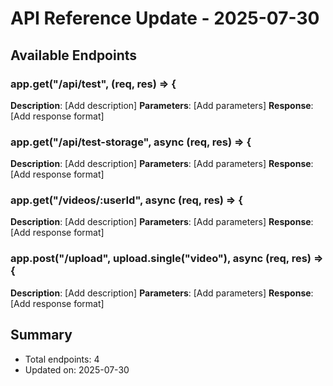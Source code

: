 # API Reference Update - 2025-07-30

## Available Endpoints

### app.get("/api/test", (req, res) => {

**Description**: [Add description]
**Parameters**: [Add parameters]
**Response**: [Add response format]

### app.get("/api/test-storage", async (req, res) => {

**Description**: [Add description]
**Parameters**: [Add parameters]
**Response**: [Add response format]

### app.get("/videos/:userId", async (req, res) => {

**Description**: [Add description]
**Parameters**: [Add parameters]
**Response**: [Add response format]

### app.post("/upload", upload.single("video"), async (req, res) => {

**Description**: [Add description]
**Parameters**: [Add parameters]
**Response**: [Add response format]

## Summary
- Total endpoints:        4
- Updated on: 2025-07-30

